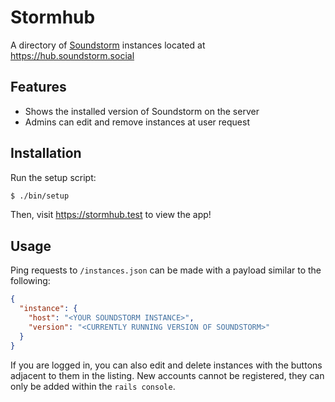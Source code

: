# Stormhub

A directory of [Soundstorm][] instances located at <https://hub.soundstorm.social>

## Features

* Shows the installed version of Soundstorm on the server
* Admins can edit and remove instances at user request

## Installation

Run the setup script:

```bash
$ ./bin/setup
```

Then, visit <https://stormhub.test> to view the app!

## Usage

Ping requests to `/instances.json` can be made with a payload similar to
the following:

```json
{
  "instance": {
    "host": "<YOUR SOUNDSTORM INSTANCE>",
    "version": "<CURRENTLY RUNNING VERSION OF SOUNDSTORM>"
  }
}
```

If you are logged in, you can also edit and delete instances with the
buttons adjacent to them in the listing. New accounts cannot be
registered, they can only be added within the `rails console`.

[Soundstorm]: https://man.sr.ht/~tubbo/soundstorm/
